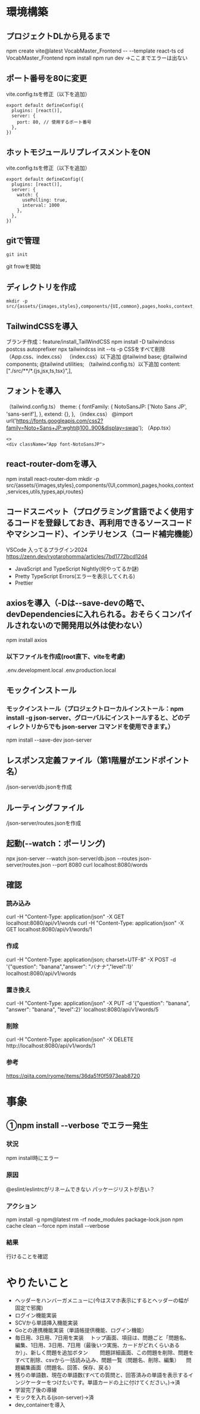# 環境構築
## プロジェクトDLから見るまで
npm create vite@latest VocabMaster_Frontend -- --template react-ts
cd VocabMaster_Frontend
npm install
npm run dev
→ここまでエラーは出ない

## ポート番号を80に変更
vite.config.tsを修正（以下を追加）
```
export default defineConfig({
  plugins: [react()],
  server: {
    port: 80, // 使用するポート番号
  },
})
```

## ホットモジュールリプレイスメントをON
vite.config.tsを修正（以下を追加）
```
export default defineConfig({
  plugins: [react()],
  server: {
    watch: {
      usePolling: true,
      interval: 1000
    },
  },
})
```

## gitで管理
```
git init
```
git frowを開始

## ディレクトリを作成
```
mkdir -p src/{assets/{images,styles},components/{UI,common},pages,hooks,context,services,utils,types,api,routes}
```

## TailwindCSSを導入
ブランチ作成：feature/install_TailWindCSS
npm install -D tailwindcss postcss autoprefixer
npx tailwindcss init --ts -p
CSSをすべて削除（App.css、index.css）
（index.css）以下追加
@tailwind base;
@tailwind components;
@tailwind utilities;
（tailwind.config.ts）以下追加
  content: ["./src/**/*.{js,jsx,ts,tsx}",],

## フォントを導入
（tailwind.config.ts）
  theme: {
    fontFamily: {
      NotoSansJP: ['Noto Sans JP', 'sans-serif'],
    },
    extend: {},
  },
（index.css）
@import url('https://fonts.googleapis.com/css2?family=Noto+Sans+JP:wght@100..900&display=swap');
（App.tsx）
```
<>
<div className="App font-NotoSansJP">
```

## react-router-domを導入
npm install react-router-dom
mkdir -p src/{assets/{images,styles},components/{UI,common},pages,hooks,context,services,utils,types,api,routes}

## コードスニペット（プログラミング言語でよく使用するコードを登録しておき、再利用できるソースコードやマシンコード）、インテリセンス（コード補完機能）
VSCode 入ってるプラグイン2024
https://zenn.dev/ryotarohomma/articles/7bd1772bcd12d4
- JavaScript and TypeScript Nightly(何やってるか謎)
- Pretty TypeScript Errors(エラーを表示してくれる)
- Prettier

## axiosを導入（-Dは--save-devの略で、devDependenciesに入れられる。おそらくコンパイルされないので開発用以外は使わない）
npm install axios
### 以下ファイルを作成(root直下、viteを考慮)
.env.development.local
.env.production.local

## モックインストール
### モックインストール（プロジェクトローカルインストール：npm install -g json-server、グローバルにインストールすると、どのディレクトリからでも json-server コマンドを使用できます。）
npm install --save-dev json-server
## レスポンス定義ファイル（第1階層がエンドポイント名）
/json-server/db.jsonを作成
## ルーティングファイル
/json-server/routes.jsonを作成
## 起動(--watch：ポーリング)
npx json-server --watch json-server/db.json --routes json-server/routes.json --port 8080
curl localhost:8080/words
## 確認
### 読み込み
curl -H "Content-Type: application/json" -X GET localhost:8080/api/v1/words
curl -H "Content-Type: application/json" -X GET localhost:8080/api/v1/words/1
### 作成
curl -H "Content-Type: application/json; charset=UTF-8" -X POST -d '{"question": "banana","answer": "バナナ","level":1}' localhost:8080/api/v1/words
### 置き換え
curl -H "Content-Type: application/json" -X PUT -d '{"question": "banana", "answer": "banana", "level":2}' localhost:8080/api/v1/words/5
### 削除
curl -H "Content-Type: application/json" -X DELETE http://localhost:8080/api/v1/words/1
### 参考
https://qiita.com/ryome/items/36da51f0f5973eab8720

# 事象
## ①npm install --verbose でエラー発生
### 状況
npm install時にエラー
### 原因
@eslint/eslintrcがリネームできない
パッケージリストが古い？
### アクション
npm install -g npm@latest
rm -rf node_modules package-lock.json
npm cache clean --force
npm install --verbose
### 結果
行けることを確認

# やりたいこと
- ヘッダーをハンバーガメニューに(今はスマホ表示にするとヘッダーの幅が固定で邪魔)
- ログイン機能実装
- SCVから単語挿入機能実装
- Goとの連携機能実装（単語帳提供機能、ログイン機能）
- 毎日用、3日用、7日用を実装
　トップ画面、項目は、問題ごと「問題名、編集、1日用、3日用、7日用（最後いつ実施、カードがどれくらいあるか）」、新しく問題を追加ボタン　
　問題詳細画面、この問題を削除、問題をすべて削除、csvから一括読み込み、問題一覧（問題名、削除、編集）
　問題編集画面（問題名、回答、保存、戻る）
- 残りの単語数、現在の単語数(すべての質問と、回答済みの単語を表示するインジケーターをつけたいです。単語カードの上に付けてください。)→済
- 学習完了後の導線
- モックを入れる(json-server)→済
- dev_containerを導入